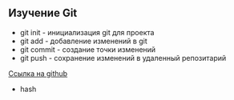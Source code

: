 Изучение  Git
----

* git init - инициализация git для проекта
* git add - добавление изменений в git
* git commit - создание точки изменений
* git push - сохранение изменений в удаленный репозитарий

[Ссылка на github](https://www.github.com)

- hash

